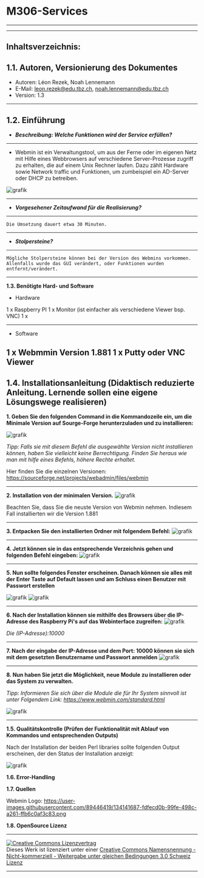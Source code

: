 # M306-Services
---
---

Inhaltsverzeichnis:
-------------------

**1.1. Autoren, Versionierung des Dokumentes**
---
- Autoren: Léon Rezek, Noah Lennemann
- E-Mail: leon.rezek@edu.tbz.ch, noah.lennemann@edu.tbz.ch
- Version: 1.3
---
**1.2. Einführung**
---
   - _**Beschreibung: Welche Funktionen wird der Service erfüllen?**_
---
   - Webmin ist ein Verwaltungstool, um aus der Ferne oder im eigenen Netz mit Hilfe eines Webbrowsers auf verschiedene Server-Prozesse zugriff zu erhalten, die auf einem Unix Rechner laufen. Dazu zählt Hardware sowie Network traffic und Funktionen, um zumbeispiel ein AD-Server oder DHCP zu betreiben.


![grafik](https://user-images.githubusercontent.com/89446419/134141687-fdfecd0b-99fe-498c-a261-ffb6c0af3c83.png)

--- 
   - _**Vorgesehener Zeitaufwand für die Realisierung?**_
---
    Die Umsetzung dauert etwa 30 Minuten. 

---
   - _**Stolpersteine?**_
---
    Mögliche Stolpersteine können bei der Version des Webmins vorkommen. Allenfalls wurde das GUI verändert, oder Funktionen wurden entfernt/verändert. 
    
    

---
**1.3. Benötigte Hard- und Software**
   - Hardware 

1 x Raspberry PI 
1 x Monitor (ist einfacher als verschiedene Viewer bsp. VNC)
1 x 

---
   - Software 
	
1 x Webmmin Version 1.881
1 x Putty oder VNC Viewer
---
**1.4. Installationsanleitung (Didaktisch reduzierte Anleitung. Lernende sollen eine
     eigene Lösungswege realisieren)**
---

**1. Geben Sie den folgenden Command in die Kommandozeile ein, um die Minimale Version auf Sourge-Forge herunterzuladen und zu installieren:**

![grafik](https://user-images.githubusercontent.com/89446419/135976542-15868acf-0729-4833-9636-141dc78255d3.png)

_Tipp: Falls sie mit diesem Befehl die ausgewählte Version nicht installieren können, haben Sie vielleicht keine Berrechtigung.
Finden Sie heraus wie man mit hilfe eines Befehls, höhere Rechte erhaltet._

Hier finden Sie die einzelnen Versionen:
https://sourceforge.net/projects/webadmin/files/webmin

---

**2. Installation von der minimalen Version.**
![grafik](https://user-images.githubusercontent.com/89446419/135974406-dd5159d5-a97d-4ee2-9f0f-3bb685cc5e0c.png)

Beachten Sie, dass Sie die neuste Version von Webmin nehmen. Indiesem Fall installierten wir die Version 1.881

---
	
**3. Entpacken Sie den installierten Ordner mit folgendem Befehl:**
![grafik](https://user-images.githubusercontent.com/89446419/135974445-28d2e969-4645-418f-b13b-3876f8fa2f1c.png)

---
	
**4. Jetzt können sie in das entsprechende Verzeichnis gehen und folgenden Befehl eingeben:**
![grafik](https://user-images.githubusercontent.com/89446419/135974459-30d705f6-8682-4b04-bd7e-3a6fbdcbe514.png)

---
	
**5. Nun sollte folgendes Fenster erscheinen. Danach können sie alles mit der Enter Taste auf Default lassen und am Schluss einen Benutzer mit Passwort 	erstellen**

![grafik](https://user-images.githubusercontent.com/89446419/135974496-805dd2df-d60c-4bc7-b091-bdf156cf5c13.png)
![grafik](https://user-images.githubusercontent.com/89446419/135974526-526295be-cd72-403c-a94f-611e0bb271b5.png)

---
	
**6. Nach der Installation können sie mithilfe des Browsers über die IP-Adresse des Raspberry Pi's auf das Webinterface zugreifen:**
![grafik](https://user-images.githubusercontent.com/89446419/135974550-bd347cea-9ea6-4cc1-98de-18594b0a2e8b.png)

_Die (IP-Adresse):10000_

---
	
**7. Nach der eingabe der IP-Adresse und dem Port: 10000 können sie sich mit dem gesetzten Benutzername und Passwort anmelden**
![grafik](https://user-images.githubusercontent.com/89446419/135974583-a51d3b77-fecc-48e6-87fa-0b418976e6ec.png)

---

**8. Nun haben Sie jetzt die Möglichkeit, neue Module zu installieren oder das System zu verwalten.**

_Tipp: Informieren Sie sich über die Module die für Ihr System sinnvoll ist unter Folgendem Link: https://www.webmin.com/standard.html_

![grafik](https://user-images.githubusercontent.com/89446419/135974600-a3b8ece5-b61c-4608-bb98-8ecaf8c26524.png)

---
**1.5. Qualitätskontrolle (Prüfen der Funktionalität mit Ablauf von Kommandos
	und entsprechenden Outputs)**

Nach der Installation der beiden Perl libraries sollte folgenden Output erscheinen, der den Status der Installation anzeigt:

![grafik](https://user-images.githubusercontent.com/89446419/135980857-c84ce78b-b1b0-4a0a-ab3f-2671f8e62502.png)

**1.6. Error-Handling**

**1.7. Quellen**

Webmin Logo: https://user-images.githubusercontent.com/89446419/134141687-fdfecd0b-99fe-498c-a261-ffb6c0af3c83.png

**1.8. OpenSource Lizenz**
- - -
<a rel="license" href="http://creativecommons.org/licenses/by-nc-sa/3.0/ch/"><img alt="Creative Commons Lizenzvertrag" style="border-width:0" src="https://i.creativecommons.org/l/by-nc-sa/3.0/ch/88x31.png" /></a><br />Dieses Werk ist lizenziert unter einer <a rel="license" href="http://creativecommons.org/licenses/by-nc-sa/3.0/ch/">Creative Commons Namensnennung - Nicht-kommerziell - Weitergabe unter gleichen Bedingungen 3.0 Schweiz Lizenz</a>

 

- - -
